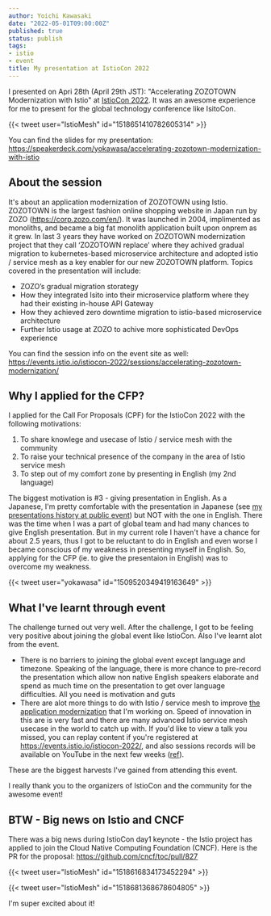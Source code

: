 ```yaml
---
author: Yoichi Kawasaki
date: "2022-05-01T09:00:00Z"
published: true
status: publish
tags:
- istio
- event
title: My presentation at IstioCon 2022
---
```


I presented on Apri 28th (April 29th JST): "Accelerating ZOZOTOWN Modernization with Istio" at [IstioCon 2022](https://events.istio.io/istiocon-2022/). It was an awesome experience for me to present for the global technology conference like IsitoCon.

{{< tweet user="IstioMesh" id="1518651410782605314" >}}

You can find the slides for my presentation:
https://speakerdeck.com/yokawasa/accelerating-zozotown-modernization-with-istio


## About the session

It's about an application modernization of ZOZOTOWN using Istio. ZOZOTOWN is the largest fashion online shopping website in Japan run by ZOZO (https://corp.zozo.com/en/). It was launched in 2004, implimented as monoliths, and became a big fat monolith application built upon onprem as it grew. In last 3 years they have worked on ZOZOTOWN modernization project that they call ‘ZOZOTOWN replace’ where they achived gradual migration to kubernetes-based microservice architecture and adopted istio / service mesh as a key enabler for our new ZOZOTOWN platform. Topics covered in the presentation will include:

- ZOZO’s gradual migration storategy
- How they integrated Isito into their microservice platform where they had their existing in-house API Gateway
- How they achieved zero downtime migration to istio-based microservice architecture
- Further Istio usage at ZOZO to achive more sophisticated DevOps experience

You can find the session info on the event site as well:
https://events.istio.io/istiocon-2022/sessions/accelerating-zozotown-modernization/

## Why I applied for the CFP?

I applied for the Call For Proposals (CPF) for the IstioCon 2022 with the following motivations:

1. To share knowlege and usecase of Istio / service mesh with the community
2. To raise your technical presence of the company in the area of Istio service mesh
3. To step out of my comfort zone by presenting in English (my 2nd language)

The biggest motivation is #3 - giving presentation in English. As a Japanese, I'm pretty comfortable with the presentation in Japanese (see [my presentations history at public event](https://github.com/yokawasa/presentations)) but NOT with the one in English. There was the time when I was a part of global team and had many chances to give English presentation. But in my current role I haven't have a chance for about 2.5 years, thus I got to be reluctant to do in English and even worse I became conscious of my weakness in presenting myself in English. So, applying for the CFP (ie. to give the presentaion in English) was to overcome my weakness.

{{< tweet user="yokawasa" id="1509520349419163649" >}}

## What I've learnt through event

The challenge turned out very well. After the challenge, I got to be feeling very positive about joining the global event like IstioCon. Also I've learnt alot from the event.

- There is no barriers to joining the global event except language and timezone. Speaking of the language, there is more chance to pre-record the presentation which allow non native English speakers elaborate and spend as much time on the presentation to get over language difficulties. All you need is motivation and guts
- There are alot more things to do with Istio / service mesh to improve [the application modernization](https://speakerdeck.com/yokawasa/accelerating-zozotown-modernization-with-istio) that I'm working on. Speed of innovation in this are is very fast and there are many advanced Istio service mesh usecase in the world to catch up with. If you'd like to view a talk you missed, you can replay content if you're registered at https://events.istio.io/istiocon-2022/, and also sessions records will be available on YouTube in the next few weeks ([ref](https://twitter.com/mitchashimself/status/1520112081000800258)).

These are the biggest harvests I've gained from attending this event.

I really thank you to the organizers of IstioCon and the community for the awesome event!

## BTW - Big news on Istio and CNCF

There was a big news during IstioCon day1 keynote - the Istio project has applied to join the Cloud Native Computing Foundation (CNCF). Here is the PR for the proposal:
https://github.com/cncf/toc/pull/827

{{< tweet user="IstioMesh" id="1518616834173452294" >}}

{{< tweet user="IstioMesh" id="1518681368678604805" >}}

I'm super excited about it!
